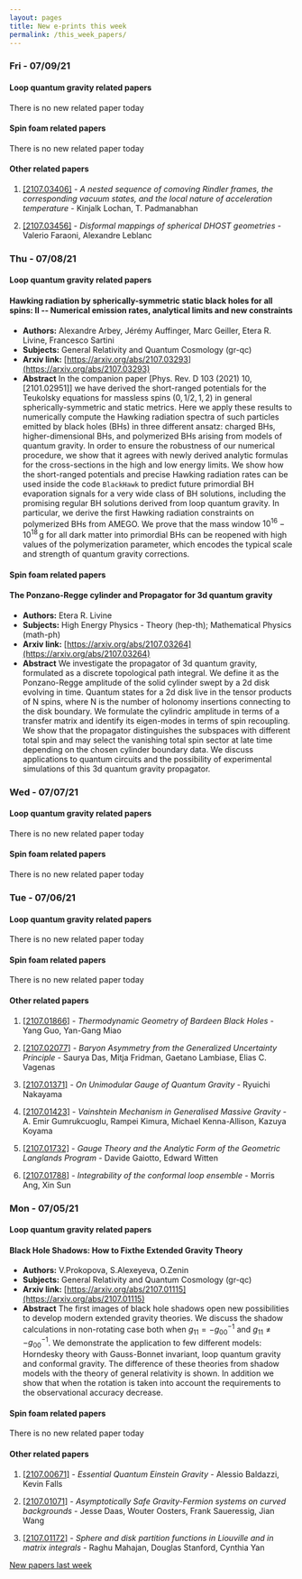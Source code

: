 ```yaml
---
layout: pages
title: New e-prints this week
permalink: /this_week_papers/
---
```




### Fri - 07/09/21

#### Loop quantum gravity related papers

There is no new related paper today 

#### Spin foam related papers

There is no new related paper today 



#### Other related papers

1. [[2107.03406]](https://arxiv.org/abs/2107.03406) - *A nested sequence of comoving Rindler frames, the corresponding vacuum  states, and the local nature of acceleration temperature* - Kinjalk Lochan, T. Padmanabhan

1. [[2107.03456]](https://arxiv.org/abs/2107.03456) - *Disformal mappings of spherical DHOST geometries* - Valerio Faraoni, Alexandre Leblanc



### Thu - 07/08/21

#### Loop quantum gravity related papers

#### **Hawking radiation by spherically-symmetric static black holes for all  spins: II -- Numerical emission rates, analytical limits and new constraints**
 - **Authors:** Alexandre Arbey, Jérémy Auffinger, Marc Geiller, Etera R. Livine, Francesco Sartini
 - **Subjects:** General Relativity and Quantum Cosmology (gr-qc)
 - **Arxiv link:** [https://arxiv.org/abs/2107.03293](https://arxiv.org/abs/2107.03293)
 - **Abstract**
 In the companion paper [Phys. Rev. D 103 (2021) 10, [2101.02951]] we have derived the short-ranged potentials for the Teukolsky equations for massless spins $(0,1/2,1,2)$ in general spherically-symmetric and static metrics. Here we apply these results to numerically compute the Hawking radiation spectra of such particles emitted by black holes (BHs) in three different ansatz: charged BHs, higher-dimensional BHs, and polymerized BHs arising from models of quantum gravity. In order to ensure the robustness of our numerical procedure, we show that it agrees with newly derived analytic formulas for the cross-sections in the high and low energy limits. We show how the short-ranged potentials and precise Hawking radiation rates can be used inside the code $\texttt{BlackHawk}$ to predict future primordial BH evaporation signals for a very wide class of BH solutions, including the promising regular BH solutions derived from loop quantum gravity. In particular, we derive the first Hawking radiation constraints on polymerized BHs from AMEGO. We prove that the mass window $10^{16}-10^{18}\,$g for all dark matter into primordial BHs can be reopened with high values of the polymerization parameter, which encodes the typical scale and strength of quantum gravity corrections. 

#### Spin foam related papers

#### **The Ponzano-Regge cylinder and Propagator for 3d quantum gravity**
 - **Authors:** Etera R. Livine
 - **Subjects:** High Energy Physics - Theory (hep-th); Mathematical Physics (math-ph)
 - **Arxiv link:** [https://arxiv.org/abs/2107.03264](https://arxiv.org/abs/2107.03264)
 - **Abstract**
 We investigate the propagator of 3d quantum gravity, formulated as a discrete topological path integral. We define it as the Ponzano-Regge amplitude of the solid cylinder swept by a 2d disk evolving in time. Quantum states for a 2d disk live in the tensor products of N spins, where N is the number of holonomy insertions connecting to the disk boundary. We formulate the cylindric amplitude in terms of a transfer matrix and identify its eigen-modes in terms of spin recoupling. We show that the propagator distinguishes the subspaces with different total spin and may select the vanishing total spin sector at late time depending on the chosen cylinder boundary data. We discuss applications to quantum circuits and the possibility of experimental simulations of this 3d quantum gravity propagator. 

### Wed - 07/07/21

#### Loop quantum gravity related papers

There is no new related paper today 

#### Spin foam related papers

There is no new related paper today 

### Tue - 07/06/21

#### Loop quantum gravity related papers

There is no new related paper today 

#### Spin foam related papers

There is no new related paper today 



#### Other related papers

1. [[2107.01866]](https://arxiv.org/abs/2107.01866) - *Thermodynamic Geometry of Bardeen Black Holes* - Yang Guo, Yan-Gang Miao

1. [[2107.02077]](https://arxiv.org/abs/2107.02077) - *Baryon Asymmetry from the Generalized Uncertainty Principle* - Saurya Das, Mitja Fridman, Gaetano Lambiase, Elias C. Vagenas

1. [[2107.01371]](https://arxiv.org/abs/2107.01371) - *On Unimodular Gauge of Quantum Gravity* - Ryuichi Nakayama

1. [[2107.01423]](https://arxiv.org/abs/2107.01423) - *Vainshtein Mechanism in Generalised Massive Gravity* - A. Emir Gumrukcuoglu, Rampei Kimura, Michael Kenna-Allison, Kazuya Koyama

1. [[2107.01732]](https://arxiv.org/abs/2107.01732) - *Gauge Theory and the Analytic Form of the Geometric Langlands Program* - Davide Gaiotto, Edward Witten

1. [[2107.01788]](https://arxiv.org/abs/2107.01788) - *Integrability of the conformal loop ensemble* - Morris Ang, Xin Sun



### Mon - 07/05/21

#### Loop quantum gravity related papers

#### **Black Hole Shadows: How to Fixthe Extended Gravity Theory**
 - **Authors:** V.Prokopova, S.Alexeyeva, O.Zenin
 - **Subjects:** General Relativity and Quantum Cosmology (gr-qc)
 - **Arxiv link:** [https://arxiv.org/abs/2107.01115](https://arxiv.org/abs/2107.01115)
 - **Abstract**
 The first images of black hole shadows open new possibilities to develop modern extended gravity theories. We discuss the shadow calculations in non-rotating case both when $g_{11} = - g_{00}^{-1}$ and $g_{11} \neq - g_{00}^{-1}$. We demonstrate the application to few different models: Horndesky theory with Gauss-Bonnet invariant, loop quantum gravity and conformal gravity. The difference of these theories from shadow models with the theory of general relativity is shown. In addition we show that when the rotation is taken into account the requirements to the observational accuracy decrease. 

#### Spin foam related papers

There is no new related paper today 



#### Other related papers

1. [[2107.00671]](https://arxiv.org/abs/2107.00671) - *Essential Quantum Einstein Gravity* - Alessio Baldazzi, Kevin Falls

1. [[2107.01071]](https://arxiv.org/abs/2107.01071) - *Asymptotically Safe Gravity-Fermion systems on curved backgrounds* - Jesse Daas, Wouter Oosters, Frank Saueressig, Jian Wang

1. [[2107.01172]](https://arxiv.org/abs/2107.01172) - *Sphere and disk partition functions in Liouville and in matrix integrals* - Raghu Mahajan, Douglas Stanford, Cynthia Yan






[New papers last week]({{site.url}}/archived/weekly/pre-print/2021/07/05/archived_weekly_papers.html)